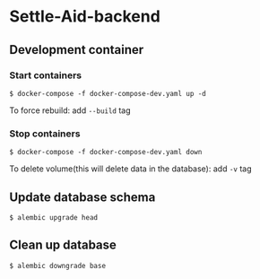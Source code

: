 # Settle-Aid-backend

## Development container

### Start containers
```
$ docker-compose -f docker-compose-dev.yaml up -d
```

To force rebuild: add `--build` tag

### Stop containers
```
$ docker-compose -f docker-compose-dev.yaml down
```

To delete volume(this will delete data in the database): add `-v` tag

## Update database schema

```
$ alembic upgrade head
```

## Clean up database
```
$ alembic downgrade base
```